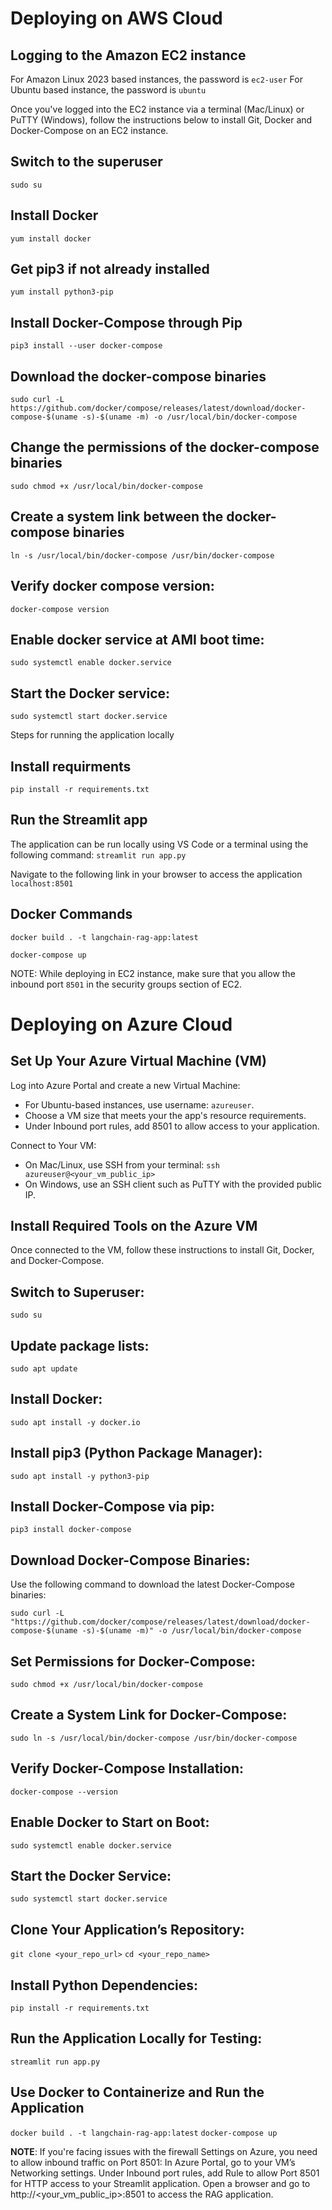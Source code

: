 # Deploying on AWS Cloud
## Logging to the Amazon EC2 instance
For Amazon Linux 2023 based instances, the password is `ec2-user`
For Ubuntu based instance, the password is `ubuntu`

Once you've logged into the EC2 instance via a terminal (Mac/Linux) or PuTTY (Windows), follow the instructions below to install Git, Docker and Docker-Compose on an EC2 instance.

## Switch to the superuser

`sudo su`

## Install Docker

`yum install docker`

## Get pip3 if not already installed

`yum install python3-pip`

## Install Docker-Compose through Pip

`pip3 install --user docker-compose`

## Download the docker-compose binaries

`sudo curl -L https://github.com/docker/compose/releases/latest/download/docker-compose-$(uname -s)-$(uname -m) -o /usr/local/bin/docker-compose`

## Change the permissions of the docker-compose binaries

`sudo chmod +x /usr/local/bin/docker-compose`


## Create a system link between the docker-compose binaries

`ln -s /usr/local/bin/docker-compose /usr/bin/docker-compose`

## Verify docker compose version:

`docker-compose version`

## Enable docker service at AMI boot time:

`sudo systemctl enable docker.service`

## Start the Docker service:

`sudo systemctl start docker.service`

Steps for running the application locally

## Install requirments

`pip install -r requirements.txt`

## Run the Streamlit app
The application can be run locally using VS Code or a terminal using the following command:
`streamlit run app.py`

Navigate to the following link in your browser to access the application
`localhost:8501`

## Docker Commands

`docker build . -t langchain-rag-app:latest`

`docker-compose up`

NOTE: While deploying in EC2 instance, make sure that you allow the inbound port `8501` in the security groups section of EC2.


# Deploying on Azure Cloud

## Set Up Your Azure Virtual Machine (VM)

Log into Azure Portal and create a new Virtual Machine:
   - For Ubuntu-based instances, use username: `azureuser`.
   - Choose a VM size that meets your the app's resource requirements.
   - Under Inbound port rules, add 8501 to allow access to your application.

Connect to Your VM:
- On Mac/Linux, use SSH from your terminal:
`ssh azureuser@<your_vm_public_ip>`
- On Windows, use an SSH client such as PuTTY with the provided public IP.

## Install Required Tools on the Azure VM

Once connected to the VM, follow these instructions to install Git, Docker, and Docker-Compose.

## Switch to Superuser:
`sudo su`

## Update package lists:
`sudo apt update`

## Install Docker:
`sudo apt install -y docker.io`

## Install pip3 (Python Package Manager):
`sudo apt install -y python3-pip`


## Install Docker-Compose via pip:
`pip3 install docker-compose`

## Download Docker-Compose Binaries:
Use the following command to download the latest Docker-Compose binaries:

`sudo curl -L "https://github.com/docker/compose/releases/latest/download/docker-compose-$(uname -s)-$(uname -m)" -o /usr/local/bin/docker-compose`

## Set Permissions for Docker-Compose:
`sudo chmod +x /usr/local/bin/docker-compose`

## Create a System Link for Docker-Compose:
`sudo ln -s /usr/local/bin/docker-compose /usr/bin/docker-compose`

## Verify Docker-Compose Installation:
`docker-compose --version`

## Enable Docker to Start on Boot:
`sudo systemctl enable docker.service`

## Start the Docker Service:
`sudo systemctl start docker.service`

## Clone Your Application’s Repository:
`git clone <your_repo_url>`
`cd <your_repo_name>`

## Install Python Dependencies:
`pip install -r requirements.txt`

## Run the Application Locally for Testing:
`streamlit run app.py`

## Use Docker to Containerize and Run the Application
`docker build . -t langchain-rag-app:latest`
`docker-compose up`

**NOTE**:
If you're facing issues with the firewall Settings on Azure, you need to allow inbound traffic on Port 8501:
In Azure Portal, go to your VM’s Networking settings.
Under Inbound port rules, add Rule to allow Port 8501 for HTTP access to your Streamlit application.
Open a browser and go to http://<your_vm_public_ip>:8501 to access the RAG application.
